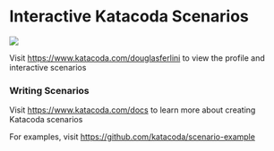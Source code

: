 # Interactive Katacoda Scenarios

[![](http://shields.katacoda.com/katacoda/douglasferlini/count.svg)](https://www.katacoda.com/douglasferlini "Get your profile on Katacoda.com")

Visit https://www.katacoda.com/douglasferlini to view the profile and interactive scenarios

### Writing Scenarios
Visit https://www.katacoda.com/docs to learn more about creating Katacoda scenarios

For examples, visit https://github.com/katacoda/scenario-example
